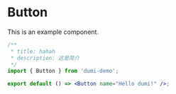 # Button

This is an example component.

```jsx
/**
 * title: hahah
 * description: 这是简介
 */
import { Button } from 'dumi-demo';

export default () => <Button name="Hello dumi!" />;
```
